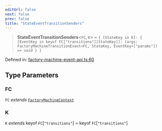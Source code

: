 ```yaml
---
editUrl: false
next: false
prev: false
title: "StateEventTransitionSenders"
---
```


> **StateEventTransitionSenders**\<`FC`, `K`\> = `{ [StateKey in K]: { [EventKey in keyof FC["transitions"][StateKey]]: (args: FactoryMachineTransitionEvent<FC, StateKey, EventKey>["params"]) => void } }`

Defined in: [factory-machine-event-api.ts:60](https://github.com/WinstonFassett/matchina/blob/2d22b2187dda803854f54b63fe09d04bd833387d/src/factory-machine-event-api.ts#L60)

## Type Parameters

### FC

`FC` *extends* [`FactoryMachineContext`](/docs/src/content/docs/reference/interfaces/factorymachinecontext/)

### K

`K` *extends* keyof `FC`\[`"transitions"`\] = keyof `FC`\[`"transitions"`\]
